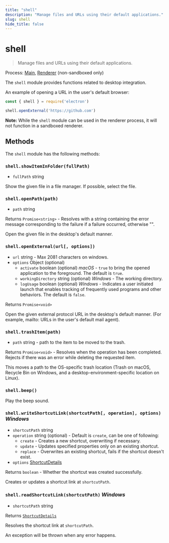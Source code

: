 ```yaml
---
title: "shell"
description: "Manage files and URLs using their default applications."
slug: shell
hide_title: false
---
```


# shell

> Manage files and URLs using their default applications.

Process: [Main](latest/glossary.md#main-process), [Renderer](latest/glossary.md#renderer-process) (non-sandboxed only)

The `shell` module provides functions related to desktop integration.

An example of opening a URL in the user's default browser:

```js
const { shell } = require('electron')

shell.openExternal('https://github.com')
```

**Note:** While the `shell` module can be used in the renderer process, it will not function in a sandboxed renderer.

## Methods

The `shell` module has the following methods:

### `shell.showItemInFolder(fullPath)`

* `fullPath` string

Show the given file in a file manager. If possible, select the file.

### `shell.openPath(path)`

* `path` string

Returns `Promise<string>` - Resolves with a string containing the error message corresponding to the failure if a failure occurred, otherwise "".

Open the given file in the desktop's default manner.

### `shell.openExternal(url[, options])`

* `url` string - Max 2081 characters on windows.
* `options` Object (optional)
  * `activate` boolean (optional) _macOS_ - `true` to bring the opened application to the foreground. The default is `true`.
  * `workingDirectory` string (optional) _Windows_ - The working directory.
  * `logUsage` boolean (optional) _Windows_ - Indicates a user initiated launch that enables tracking of frequently used programs and other behaviors.
                                              The default is `false`.

Returns `Promise<void>`

Open the given external protocol URL in the desktop's default manner. (For example, mailto: URLs in the user's default mail agent).

### `shell.trashItem(path)`

* `path` string - path to the item to be moved to the trash.

Returns `Promise<void>` - Resolves when the operation has been completed.
Rejects if there was an error while deleting the requested item.

This moves a path to the OS-specific trash location (Trash on macOS, Recycle
Bin on Windows, and a desktop-environment-specific location on Linux).

### `shell.beep()`

Play the beep sound.

### `shell.writeShortcutLink(shortcutPath[, operation], options)` _Windows_

* `shortcutPath` string
* `operation` string (optional) - Default is `create`, can be one of following:
  * `create` - Creates a new shortcut, overwriting if necessary.
  * `update` - Updates specified properties only on an existing shortcut.
  * `replace` - Overwrites an existing shortcut, fails if the shortcut doesn't
    exist.
* `options` [ShortcutDetails](latest/api/structures/shortcut-details.md)

Returns `boolean` - Whether the shortcut was created successfully.

Creates or updates a shortcut link at `shortcutPath`.

### `shell.readShortcutLink(shortcutPath)` _Windows_

* `shortcutPath` string

Returns [`ShortcutDetails`](latest/api/structures/shortcut-details.md)

Resolves the shortcut link at `shortcutPath`.

An exception will be thrown when any error happens.
